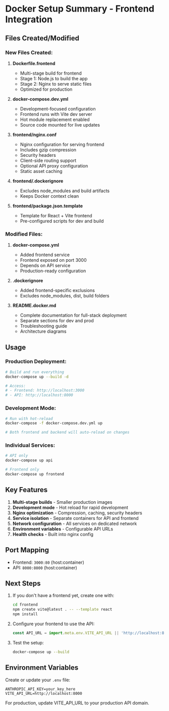 # Docker Setup Summary - Frontend Integration

## Files Created/Modified

### New Files Created:

1. **Dockerfile.frontend**
   - Multi-stage build for frontend
   - Stage 1: Node.js to build the app
   - Stage 2: Nginx to serve static files
   - Optimized for production

2. **docker-compose.dev.yml**
   - Development-focused configuration
   - Frontend runs with Vite dev server
   - Hot module replacement enabled
   - Source code mounted for live updates

3. **frontend/nginx.conf**
   - Nginx configuration for serving frontend
   - Includes gzip compression
   - Security headers
   - Client-side routing support
   - Optional API proxy configuration
   - Static asset caching

4. **frontend/.dockerignore**
   - Excludes node_modules and build artifacts
   - Keeps Docker context clean

5. **frontend/package.json.template**
   - Template for React + Vite frontend
   - Pre-configured scripts for dev and build

### Modified Files:

1. **docker-compose.yml**
   - Added frontend service
   - Frontend exposed on port 3000
   - Depends on API service
   - Production-ready configuration

2. **.dockerignore**
   - Added frontend-specific exclusions
   - Excludes node_modules, dist, build folders

3. **README.docker.md**
   - Complete documentation for full-stack deployment
   - Separate sections for dev and prod
   - Troubleshooting guide
   - Architecture diagrams

## Usage

### Production Deployment:
```bash
# Build and run everything
docker-compose up --build -d

# Access:
# - Frontend: http://localhost:3000
# - API: http://localhost:8000
```

### Development Mode:
```bash
# Run with hot-reload
docker-compose -f docker-compose.dev.yml up

# Both frontend and backend will auto-reload on changes
```

### Individual Services:
```bash
# API only
docker-compose up api

# Frontend only
docker-compose up frontend
```

## Key Features

1. **Multi-stage builds** - Smaller production images
2. **Development mode** - Hot reload for rapid development
3. **Nginx optimization** - Compression, caching, security headers
4. **Service isolation** - Separate containers for API and frontend
5. **Network configuration** - All services on dedicated network
6. **Environment variables** - Configurable API URLs
7. **Health checks** - Built into nginx config

## Port Mapping

- Frontend: `3000:80` (host:container)
- API: `8000:8000` (host:container)

## Next Steps

1. If you don't have a frontend yet, create one with:
   ```bash
   cd frontend
   npm create vite@latest . -- --template react
   npm install
   ```

2. Configure your frontend to use the API:
   ```javascript
   const API_URL = import.meta.env.VITE_API_URL || 'http://localhost:8000';
   ```

3. Test the setup:
   ```bash
   docker-compose up --build
   ```

## Environment Variables

Create or update your `.env` file:
```
ANTHROPIC_API_KEY=your_key_here
VITE_API_URL=http://localhost:8000
```

For production, update VITE_API_URL to your production API domain.
